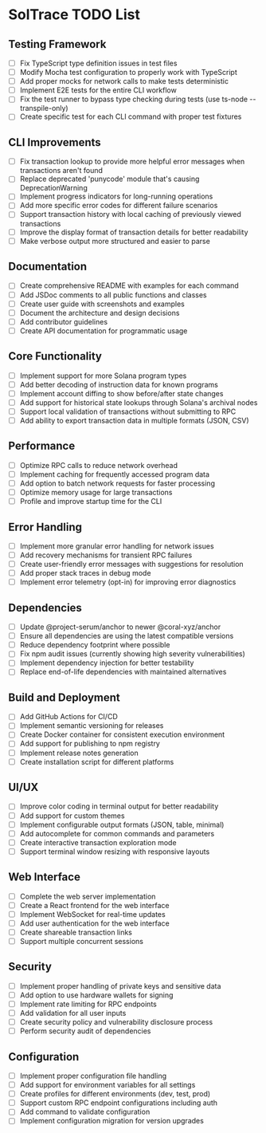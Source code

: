 # SolTrace TODO List

## Testing Framework
- [ ] Fix TypeScript type definition issues in test files
- [ ] Modify Mocha test configuration to properly work with TypeScript
- [ ] Add proper mocks for network calls to make tests deterministic
- [ ] Implement E2E tests for the entire CLI workflow
- [ ] Fix the test runner to bypass type checking during tests (use ts-node --transpile-only)
- [ ] Create specific test for each CLI command with proper test fixtures

## CLI Improvements
- [ ] Fix transaction lookup to provide more helpful error messages when transactions aren't found
- [ ] Replace deprecated 'punycode' module that's causing DeprecationWarning
- [ ] Implement progress indicators for long-running operations
- [ ] Add more specific error codes for different failure scenarios
- [ ] Support transaction history with local caching of previously viewed transactions
- [ ] Improve the display format of transaction details for better readability
- [ ] Make verbose output more structured and easier to parse

## Documentation
- [ ] Create comprehensive README with examples for each command
- [ ] Add JSDoc comments to all public functions and classes
- [ ] Create user guide with screenshots and examples
- [ ] Document the architecture and design decisions
- [ ] Add contributor guidelines
- [ ] Create API documentation for programmatic usage

## Core Functionality
- [ ] Implement support for more Solana program types
- [ ] Add better decoding of instruction data for known programs
- [ ] Implement account diffing to show before/after state changes
- [ ] Add support for historical state lookups through Solana's archival nodes
- [ ] Support local validation of transactions without submitting to RPC
- [ ] Add ability to export transaction data in multiple formats (JSON, CSV)

## Performance
- [ ] Optimize RPC calls to reduce network overhead
- [ ] Implement caching for frequently accessed program data
- [ ] Add option to batch network requests for faster processing
- [ ] Optimize memory usage for large transactions
- [ ] Profile and improve startup time for the CLI

## Error Handling
- [ ] Implement more granular error handling for network issues
- [ ] Add recovery mechanisms for transient RPC failures
- [ ] Create user-friendly error messages with suggestions for resolution
- [ ] Add proper stack traces in debug mode
- [ ] Implement error telemetry (opt-in) for improving error diagnostics

## Dependencies
- [ ] Update @project-serum/anchor to newer @coral-xyz/anchor
- [ ] Ensure all dependencies are using the latest compatible versions
- [ ] Reduce dependency footprint where possible
- [ ] Fix npm audit issues (currently showing high severity vulnerabilities)
- [ ] Implement dependency injection for better testability
- [ ] Replace end-of-life dependencies with maintained alternatives

## Build and Deployment
- [ ] Add GitHub Actions for CI/CD
- [ ] Implement semantic versioning for releases
- [ ] Create Docker container for consistent execution environment
- [ ] Add support for publishing to npm registry
- [ ] Implement release notes generation
- [ ] Create installation script for different platforms

## UI/UX
- [ ] Improve color coding in terminal output for better readability
- [ ] Add support for custom themes
- [ ] Implement configurable output formats (JSON, table, minimal)
- [ ] Add autocomplete for common commands and parameters
- [ ] Create interactive transaction exploration mode
- [ ] Support terminal window resizing with responsive layouts

## Web Interface
- [ ] Complete the web server implementation
- [ ] Create a React frontend for the web interface
- [ ] Implement WebSocket for real-time updates
- [ ] Add user authentication for the web interface
- [ ] Create shareable transaction links
- [ ] Support multiple concurrent sessions

## Security
- [ ] Implement proper handling of private keys and sensitive data
- [ ] Add option to use hardware wallets for signing
- [ ] Implement rate limiting for RPC endpoints
- [ ] Add validation for all user inputs
- [ ] Create security policy and vulnerability disclosure process
- [ ] Perform security audit of dependencies

## Configuration
- [ ] Implement proper configuration file handling
- [ ] Add support for environment variables for all settings
- [ ] Create profiles for different environments (dev, test, prod)
- [ ] Support custom RPC endpoint configurations including auth
- [ ] Add command to validate configuration
- [ ] Implement configuration migration for version upgrades
